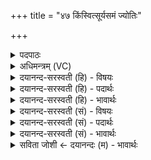 +++
title = "४७ किंस्वित्सूर्यसमं ज्योतिः"

+++
<details><summary>पदपाठः</summary>

किम्। स्वि॒त्। सूर्य॑सम॒मिति॒ सूर्य॑ऽसमम्। ज्योतिः॑। किम्। स॒मु॒द्रस॑म॒मिति॑ समु॒द्रऽस॑मम्। सरः॑। किम्। स्वि॒त्। पृ॒थि॒व्यै। वर्षी॑यः। कस्य॑। मात्रा॑। न। वि॒द्य॒ते॒। ४७।
</details>

<details><summary>अधिमन्त्रम् (VC)</summary>

- जिज्ञासुर्देवता
- प्रजापतिर्ऋषिः
- अनुष्टुप्
- गान्धारः
</details>

<details><summary>दयानन्द-सरस्वती (हि) - विषयः</summary>

फिर प्रश्नों को अगले मन्त्र में कहते हैं ॥
</details>

<details><summary>दयानन्द-सरस्वती (हि) - पदार्थः</summary>

पदार्थान्वयभाषाः -  हे विद्वन् ! (किं, स्वित्) कौन (सूर्यसमम्) सूर्य के समान (ज्योतिः) प्रकाशस्वरूप (किम्) कौन (समुद्रसमम्) समुद्र के समान (सरः) जिसमें जल बहते वा गिरते वा आते-जाते हैं, ऐसा तालाब (किं, स्वित्) कौन (पृथिव्यै) पृथिवी से (वर्षीयः) अति बड़ा और (कस्य) किस का (मात्रा) जिससे तोल हो, वह परिमाण (न) नहीं (विद्यते) विद्यमान है ॥४७ ॥
</details>

<details><summary>दयानन्द-सरस्वती (हि) - भावार्थः</summary>

भावार्थभाषाः -  आदित्य के तुल्य तेजस्वी, समुद्र के समान जलाधार और भूमि से बड़ा कौन है? और किस का परिमाण नहीं है? इन चार प्रश्नों का उत्तर अगले मन्त्र में जानना चाहिये ॥४७ ॥
</details>

<details><summary>दयानन्द-सरस्वती (सं) - विषयः</summary>

पुनः प्रश्नानाह ॥
</details>

<details><summary>दयानन्द-सरस्वती (सं) - पदार्थः</summary>

पदार्थान्वयभाषाः -  हे विद्वन् ! किं स्वित्सूर्यसमं ज्योतिः? किं समुद्रसमं सरः? किं स्वित्पृथिव्यै वर्षीयः? कस्य मात्रा न विद्यत? इति ॥४७ ॥
</details>

<details><summary>दयानन्द-सरस्वती (सं) - भावार्थः</summary>

भावार्थभाषाः -  आदित्यवत्तेजस्वि समुद्रवदुदधि भूमेरधिकं च किं कस्य च परिमाणं नास्तीत्येतेषां प्रश्नानामुत्तराणि परस्मिन् मन्त्रे वेदितव्यानि ॥४७ ॥
</details>

<details><summary>सविता जोशी ← दयानन्दः (म) - भावार्थः</summary>

भावार्थभाषाः -  सूर्याप्रमाणे तेजस्वी, समुद्राप्रमाणे जलाचा आधार, भूमीहून मोठा कोण आहे? तसेच कोणत्या गोष्टीला परिमाण नाही. या चार प्रश्नांची उत्तरे पुढच्या मंत्रात जाणावी.
</details>